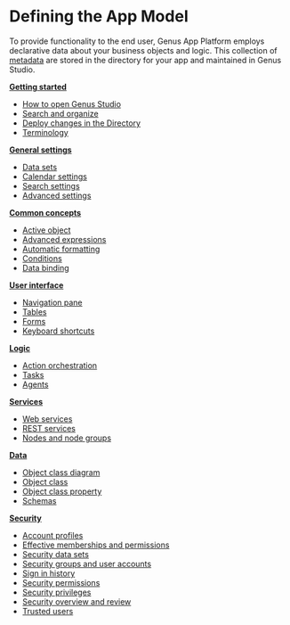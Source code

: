 # Defining the App Model

To provide functionality to the end user, Genus App Platform employs declarative data about your business objects and logic. This collection of [metadata](../../terminology.md) are stored in the directory for your app and maintained in Genus Studio.

**[Getting started](getting-started/index.md)**

* [How to open Genus Studio](getting-started/how-to-open-genus-studio.md)
* [Search and organize](getting-started/search-and-organize.md)
* [Deploy changes in the Directory](getting-started/deploy-changes-in-the-directory.md)
* [Terminology](../../terminology.md)

**[General settings](general-settings/index.md)**

* [Data sets](general-settings/data-sets.md)
* [Calendar settings](general-settings/calendar-settings.md)
* [Search settings](general-settings/search-settings.md)
* [Advanced settings](general-settings/advanced-settings.md)

**[Common concepts](common-concepts/index.md)**

* [Active object](common-concepts/active-object.md)
* [Advanced expressions](common-concepts/advanced-expressions.md)
* [Automatic formatting](common-concepts/automatic-formatting.md)
* [Conditions](common-concepts/conditions.md)
* [Data binding](common-concepts/data-binding.md)

**[User interface](user-interface/index.md)**

* [Navigation pane](user-interface/navigation-pane.md)
* [Tables](user-interface/tables/index.md)
* [Forms](user-interface/forms/index.md)
* [Keyboard shortcuts](user-interface/keyboard-shortcuts.md)

**[Logic](logic/index.md)**

* [Action orchestration](logic/action-orchestration/index.md)
* [Tasks](logic/tasks.md)
* [Agents](logic/agents.md)

**[Services](services/index.md)**

* [Web services](services/web-services/index.md)
* [REST services](services/rest-services/index.md)
* [Nodes and node groups](services/nodes-and-node-groups.md)

**[Data](data/index.md)**

* [Object class diagram](data/object-class-diagram.md)
* [Object class](data/object-class/index.md)
* [Object class property](data/object-class-property/index.md)
* [Schemas](data/schemas.md)

**[Security](security/index.md)**

* [Account profiles](security/account-profiles.md)
* [Effective memberships and permissions](security/effective-memberships-and-permissions.md)
* [Security data sets](security/security-data-sets.md)
* [Security groups and user accounts](security/security-groups-and-user-accounts.md)
* [Sign in history](security/sign-in-history.md)
* [Security permissions](security/security-permissions.md)
* [Security privileges](security/security-privileges.md)
* [Security overview and review](security/security-overview-and-review.md)
* [Trusted users](security/trusted-users.md)